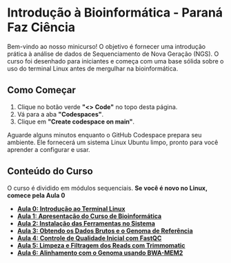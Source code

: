 # Introdução à Bioinformática - Paraná Faz Ciência

Bem-vindo ao nosso minicurso! 
O objetivo é fornecer uma introdução prática à análise de dados de Sequenciamento de Nova Geração (NGS). 
O curso foi desenhado para iniciantes e começa com uma base sólida sobre o uso do terminal Linux antes de mergulhar na bioinformática.

## Como Começar

1.  Clique no botão verde **"<> Code"** no topo desta página.
2.  Vá para a aba **"Codespaces"**.
3.  Clique em **"Create codespace on main"**.

Aguarde alguns minutos enquanto o GitHub Codespace prepara seu ambiente. 
Ele fornecerá um sistema Linux Ubuntu limpo, pronto para você aprender a configurar e usar.

## Conteúdo do Curso

O curso é dividido em módulos sequenciais. **Se você é novo no Linux, comece pela Aula 0**

* [**Aula 0: Introdução ao Terminal Linux**](./tutorial/00_Introducao_ao_Terminal.md)
* [**Aula 1: Apresentação do Curso de Bioinformática**](./tutorial/01_Apresentacao_do_Curso.md)
* [**Aula 2: Instalação das Ferramentas no Sistema**](./tutorial/02_Instalacao_das_Ferramentas.md)
* [**Aula 3: Obtendo os Dados Brutos e o Genoma de Referência**](./tutorial/03_Obtendo_os_Dados.md)
* [**Aula 4: Controle de Qualidade Inicial com FastQC**](./tutorial/04_Controle_de_Qualidade_Inicial.md)
* [**Aula 5: Limpeza e Filtragem dos Reads com Trimmomatic**](./tutorial/05_Limpeza_e_Filtragem_dos_Reads.md)
* [**Aula 6: Alinhamento com o Genoma usando BWA-MEM2**](./tutorial/06_Alinhamento_com_o_Genoma.md)
